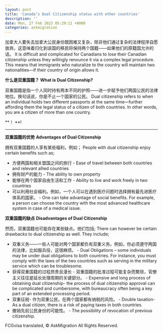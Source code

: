 ```yaml
---
layout: post
title: 'Canada’s Dual Citizenship status with other countries'
description: ''
date: Mon, 27 Feb 2023 05:29:11 +0000
categories: askmigration
---
```


	
加拿大人要失去加拿大公民身份既困难又复杂，除非他们通过复杂的法律程序自愿放弃。这意味着归化到该国的移民将保持两个国籍——如果他们的原籍国允许的话。	It is difficult and complicated for Canadians to lose their Canadian citizenship unless they willingly renounce it via a complex legal procedure. This means that immigrants who naturalize to the country will maintain two nationalities—if their country of origin allows it.
	
**什么是双重国籍？**	**What is Dual Citizenship?**
	
双重国籍是指一个人同时持有两本不同的护照——进一步赋予他们两国公民的法律地位。换句话说，你是不止一个国家的公民。	Dual citizenship refers to when an individual holds two different passports at the same time—further affording them the legal status of a citizen of both countries. In other words, you are a citizen of more than one country.
	
**！	**!
	
**	**
	
**双重国籍的优势**	**Advantages of Dual Citizenship**
	
拥有双重国籍的人享有某些福利，例如；	People with dual citizenship enjoy certain benefits such as;
	
- 方便两国和相关盟国之间的旅行	-   Ease of travel between both countries and relevant allied countries
- 拥有财产的能力	-   The ability to own property
- 能够在两个国家自由生活和工作	-   Ability to live and work freely in two countries
- 可以利用社会福利。例如，一个人可以在遇到医疗问题时选择拥有最先进医疗体系的国家。	-   One can take advantage of social benefits. For example, a person can choose the country with the most advanced healthcare system in case of a medical issue.
	
**双重国籍的缺点**	**Disadvantages of Dual Citizenship**
	
然而，双重国籍也可能存在某些缺点。他们包括;	There can however be certain drawbacks to dual citizenship as well. They include;
	
- 双重义务——一些人可能对两个国家都负有双重义务。例如，你必须遵守两国的法律，比如服兵役，这很麻烦。	-   Dual Obligations – some individuals may be under dual obligations to both countries. For instance, you must comply with the laws of the two countries such as serving in the military service which can be troublesome.
- 获得双重国籍的过程昂贵且漫长 - 双重国籍的批准过程可能复杂而繁琐，官僚主义往往是延长处理周期的关键部分。	-   Expensive and long process of obtaining dual citizenship- the process of dual citizenship approval can be complicated and cumbersome, with bureaucracy often being a key part of an extended processing period.
- 双重征税- 作为双重公民，在两个国家都有纳税的风险。	-   Double taxation- As a dual citizen, there is a risk of paying taxes in both countries.
- 撤销先前公民身份的可能性。	-   The possibility of revocation of previous citizenship.
	

FCGvisa translated, © AskMigration All Rights Reserved.
